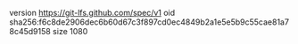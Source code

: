 version https://git-lfs.github.com/spec/v1
oid sha256:f6c8de2906dec6b60d67c3f897cd0ec4849b2a1e5e5b9c55cae81a78c45d9158
size 1080
